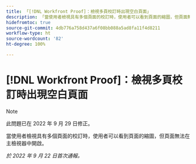 ```yaml
---
title: 「[!DNL Workfront Proof]：檢視多頁校訂時出現空白頁面」
description: 「當使用者檢視具有多個頁面的校訂時，使用者可以看到頁面的縮圖，但頁面無法在主檢視器中開啟。」
hidefromtoc: true
source-git-commit: 4db776a758d437a6f08bb088a5ad8fa11f4d8211
workflow-type: ht
source-wordcount: '82'
ht-degree: 100%

---
```



# [!DNL Workfront Proof]：檢視多頁校訂時出現空白頁面

>[!NOTE]
>
>此問題已在 2022 年 9 月 29 日修正。

當使用者檢視具有多個頁面的校訂時，使用者可以看到頁面的縮圖，但頁面無法在主檢視器中開啟。

_於 2022 年 9 月 22 日首次通報。_

